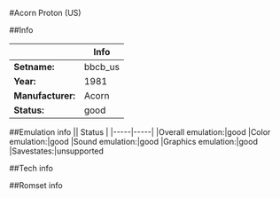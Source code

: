 #Acorn Proton (US)

##Info

||Info|
|-----|-----|
|**Setname:**|bbcb_us
|**Year:**|1981
|**Manufacturer:**|Acorn
|**Status:**|good

##Emulation info
|| Status |
|-----|-----|
|Overall emulation:|good
|Color emulation:|good
|Sound emulation:|good
|Graphics emulation:|good
|Savestates:|unsupported

##Tech info

##Romset info

<!--- START OF EDITED COMMENT DO NOT TOUCH TEXT ABOVE-->
